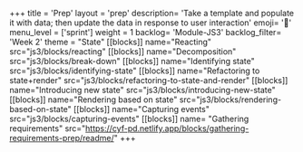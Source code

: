 +++
title = 'Prep'
layout = 'prep'
description= 'Take a template and populate it with data; then update the data in response to user interaction'
emoji= '📝'
menu_level = ['sprint']
weight = 1
backlog= 'Module-JS3'
backlog_filter= 'Week 2'
theme = "State"
[[blocks]]
name="Reacting"
src="js3/blocks/reacting"
[[blocks]]
name="Decomposition"
src="js3/blocks/break-down"
[[blocks]]
name="Identifying state"
src="js3/blocks/identifying-state"
[[blocks]]
name="Refactoring to state+render"
src="js3/blocks/refactoring-to-state-and-render"
[[blocks]]
name="Introducing new state"
src="js3/blocks/introducing-new-state"
[[blocks]]
name="Rendering based on state"
src="js3/blocks/rendering-based-on-state"
[[blocks]]
name="Capturing events"
src="js3/blocks/capturing-events"
[[blocks]]
name= "Gathering requirements"
src="https://cyf-pd.netlify.app/blocks/gathering-requirements-prep/readme/"
+++
